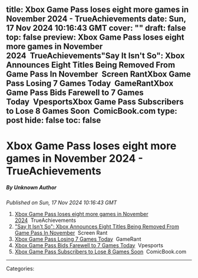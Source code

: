 title: Xbox Game Pass loses eight more games in November 2024 - TrueAchievements
date: Sun, 17 Nov 2024 10:16:43 GMT
cover: ""
draft: false
top: false
preview: Xbox Game Pass loses eight more games in November 2024&nbsp;&nbsp;TrueAchievements"Say It Isn't So": Xbox Announces Eight Titles Being Removed From Game Pass In November&nbsp;&nbsp;Screen RantXbox Game Pass Losing 7 Games Today&nbsp;&nbsp;GameRantXbox Game Pass Bids Farewell to 7 Games Today&nbsp;&nbsp;VpesportsXbox Game Pass Subscribers to Lose 8 Games Soon&nbsp;&nbsp;ComicBook.com
type: post
hide: false
toc: false
---

# Xbox Game Pass loses eight more games in November 2024 - TrueAchievements
##### By Unknown Author
_Published on Sun, 17 Nov 2024 10:16:43 GMT_

1.  [Xbox Game Pass loses eight more games in November 2024](https://news.google.com/rss/articles/CBMijwFBVV95cUxPS3hta3ZYWUZpM25Wd2V2dHVVM1RCOU56blBqZWNyNWFiaFdkWWFpNDVfeHRFWEQ2ZW1VX0NDcXR3WlJOYV9mWWMtX0d4aWpVd1UtRlpLcWxqZjMyTVpSa2ZJZ09xQkFXOFNXb0pvTmFpY243NDlaMXMtc2hBT3VxcWlkUXBEckEyYkFSVmxpMA?oc=5)  TrueAchievements
2.  ["Say It Isn't So": Xbox Announces Eight Titles Being Removed From Game Pass In November](https://news.google.com/rss/articles/CBMib0FVX3lxTFB4eWFRUzBuNE9vYjVkbFpKeVVJZm9fckRjdTVxWVFRb3pYVFNsTzFHZjlCbnluN09KZ2FOZGgybkRmY2dCbkRXckdBbFlOQXJJVzc2OHFtRVA4QTRWM3hWakJzVFhpcXFoYU1WRHI1WQ?oc=5)  Screen Rant
3.  [Xbox Game Pass Losing 7 Games Today](https://news.google.com/rss/articles/CBMijwFBVV95cUxNS0ZfRkZJUHF6XzNzMk14X1RiYjhsTlg5c1RsSWN1cVd3bC1kMWt1UFU5TnotNEFYZEE3aEN0dFR1V0FicF9VLTlGS3hNRzg3bWtkdzVveGx3ZWxZZEpBNFdsSmxnMjdHSUVoSEIteTFRWDlnZmVjUlNtUDduU0NwZGk1d1JZbElsMkNpaXV1RQ?oc=5)  GameRant
4.  [Xbox Game Pass Bids Farewell to 7 Games Today](https://news.google.com/rss/articles/CBMie0FVX3lxTE1yWXdnbG5DVnJSUm1US1NhNnRLbHNUSjdSSk9COVFJdmJZLVB6S2NxYVJULUdEYnd2WV9vYUl4RndrN1FVV00xUzhYZmRndXNsS2ZHVFFSdDJkN2FxU2hRVkl0SGNySXhXZzJKMnhYaXhsQk1PYmNfMGV3SQ?oc=5)  Vpesports
5.  [Xbox Game Pass Subscribers to Lose 8 Games Soon](https://news.google.com/rss/articles/CBMimAFBVV95cUxOa1NLZzBDdHE1aGZPTjRJbzdoT2VoSFFScW1HQzgyYWdCelFCLWUyNlA3dmxZVGxNaFZCN3BNd2NyaGlPei0xN2VNMDRHRmsxa1U2UHBnRE13OW1EMmMzME0zQU9fZ3ppTWdtSFVuSGNtV0JiSGFaaTg1REZTbmdYQVdLM2d5TlFtOTJYZXdXeU1ZMnpXM1BsdA?oc=5)  ComicBook.com

---
Categories: 
